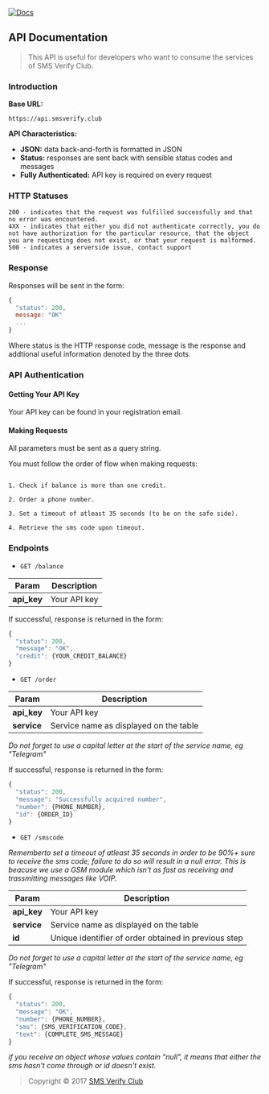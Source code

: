[![Docs](http://img.shields.io/badge/API-v1-00aced.svg?style=flat-square)](https://github.com/smsverifyclub/smsverify-api)

## API Documentation

>This API is useful for developers who want to consume the services of SMS Verify Club.

### Introduction

**Base URL:**

`https://api.smsverify.club`

**API Characteristics:**

- **JSON:** data back-and-forth is formatted in JSON
- **Status:** responses are sent back with sensible status codes and messages
- **Fully Authenticated:** API key is required on every request

### HTTP Statuses

```
200 - indicates that the request was fulfilled successfully and that no error was encountered.
4XX - indicates that either you did not authenticate correctly, you do not have authorization for the particular resource, that the object you are requesting does not exist, or that your request is malformed.
500 - indicates a serverside issue, contact support
```

### Response

Responses will be sent in the form:

```js
{
  "status": 200,
  message: "OK"
  ...
}
```

Where status is the HTTP response code, message is the response and addtional useful information denoted by the three dots.

### API Authentication

#### Getting Your API Key

Your API key can be found in your registration email.

#### Making Requests

All parameters must be sent as a query string.

You must follow the order of flow when making requests:

```

1. Check if balance is more than one credit.

2. Order a phone number.

3. Set a timeout of atleast 35 seconds (to be on the safe side).

4. Retrieve the sms code upon timeout.

```

### Endpoints

- `GET /balance`


Param | Description 
--- | --- 
**api_key** | Your API key


If successful, response is returned in the form:

```js
{
  "status": 200,
  "message": "OK",
  "credit": {YOUR_CREDIT_BALANCE}
}
```


- `GET /order`


Param | Description 
--- | --- 
**api_key** | Your API key
**service** | Service name as displayed on the table

_Do not forget to use a capital letter at the start of the service name, eg "Telegram"_


If successful, response is returned in the form:

```js
{
  "status": 200,
  "message": "Successfully acquired number",
  "number": {PHONE_NUMBER},
  "id": {ORDER_ID}
}
```


- `GET /smscode`

_Rememberto set a timeout of atleast 35 seconds in order to be 90%+ sure to receive the sms code, failure to do so will result in a null error. This is beacuse we use a GSM module which isn't as fast as receiving and trassmitting messages like VOIP._


Param | Description 
--- | --- 
**api_key** | Your API key
**service** | Service name as displayed on the table
**id** | Unique identifier of order obtained in previous step

_Do not forget to use a capital letter at the start of the service name, eg "Telegram"_


If successful, response is returned in the form:

```js
{
  "status": 200,
  "message": "OK",
  "number": {PHONE_NUMBER},
  "sms": {SMS_VERIFICATION_CODE},
  "text": {COMPLETE_SMS_MESSAGE}
}
```

_if you receive an object whose values contain "null", it means that either the sms hasn't come through or id doesn't exist._


> Copyright © 2017 [SMS Verify Club](https://github.com/smsverifyclub)


